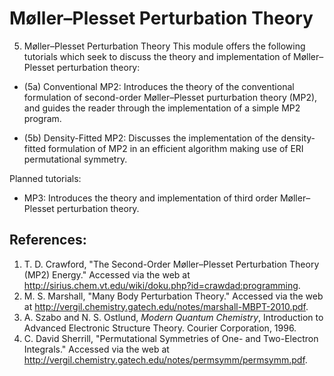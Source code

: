 Møller–Plesset Perturbation Theory 
==================================


5. Møller–Plesset Perturbation Theory 
This module offers the following tutorials which seek to discuss the theory and implementation of Møller–Plesset perturbation theory:

- (5a) Conventional MP2: Introduces the theory of the conventional formulation of second-order Møller–Plesset purturbation theory (MP2), and guides the reader through the implementation of a simple MP2 program.

- (5b) Density-Fitted MP2: Discusses the implementation of the density-fitted formulation of MP2 in an efficient algorithm making use of ERI permutational symmetry.

Planned tutorials:

- MP3: Introduces the theory and implementation of third order Møller–Plesset perturbation theory. 
## References:
1. T. D. Crawford, "The Second-Order Møller–Plesset Perturbation Theory (MP2) Energy."  Accessed via the web at http://sirius.chem.vt.edu/wiki/doku.php?id=crawdad:programming.
2. M. S. Marshall, "Many Body Perturbation Theory." Accessed via the web at http://vergil.chemistry.gatech.edu/notes/marshall-MBPT-2010.pdf.
3. A. Szabo and N. S. Ostlund, *Modern Quantum Chemistry*, Introduction to Advanced Electronic Structure Theory. Courier Corporation, 1996.
4. C. David Sherrill, "Permutational Symmetries of One- and Two-Electron Integrals." Accessed via the web at http://vergil.chemistry.gatech.edu/notes/permsymm/permsymm.pdf.
